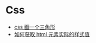 # Css

- [css 画一个三角形](https://github.com/zxf4399/interview/issues/6)
- [如何获取 html 元素实际的样式值](https://github.com/zxf4399/interview/issues/7)
